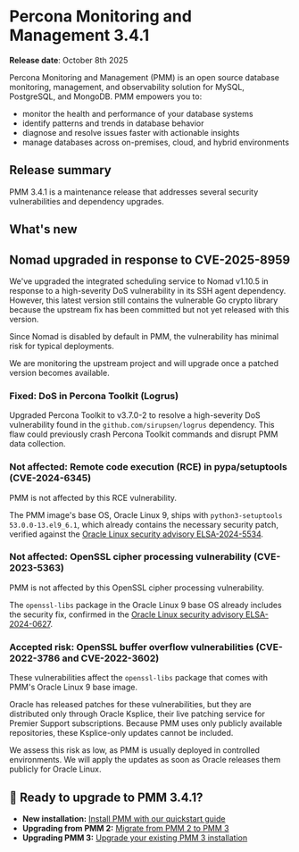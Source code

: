 # Percona Monitoring and Management 3.4.1

**Release date**: October 8th 2025

Percona Monitoring and Management (PMM) is an open source database monitoring, management, and observability solution for MySQL, PostgreSQL, and MongoDB. PMM empowers you to:

- monitor the health and performance of your database systems
- identify patterns and trends in database behavior
- diagnose and resolve issues faster with actionable insights
- manage databases across on-premises, cloud, and hybrid environments

## Release summary

PMM 3.4.1 is a maintenance release that addresses several security vulnerabilities and dependency upgrades.

## What's new

## Nomad upgraded in response to CVE-2025-8959
We've upgraded the integrated scheduling service to Nomad v1.10.5 in response to a high-severity DoS vulnerability in its SSH agent dependency. However, this latest version still contains the vulnerable Go crypto library because the upstream fix has been committed but not yet released with this version.

Since Nomad is disabled by default in PMM, the vulnerability has minimal risk for typical deployments.

We are monitoring the upstream project and will upgrade once a patched version becomes available.

### Fixed: DoS in Percona Toolkit (Logrus)
Upgraded Percona Toolkit to v3.7.0-2 to resolve a high-severity DoS vulnerability found in the `github.com/sirupsen/logrus` dependency. This flaw could previously crash Percona Toolkit commands and disrupt PMM data collection.

### Not affected: Remote code execution (RCE) in pypa/setuptools (CVE-2024-6345)
PMM is not affected by this RCE vulnerability. 

The PMM image's base OS, Oracle Linux 9, ships with `python3-setuptools 53.0.0-13.el9_6.1`, which already contains the necessary security patch,  verified against the [Oracle Linux security advisory ELSA-2024-5534](https://linux.oracle.com/errata/ELSA-2024-5534.html).

### Not affected: OpenSSL cipher processing vulnerability (CVE-2023-5363)
PMM is not affected by this OpenSSL cipher processing vulnerability. 

The `openssl-libs` package in the Oracle Linux 9 base OS already includes the security fix, confirmed in the [Oracle Linux security advisory ELSA-2024-0627](https://linux.oracle.com/errata/ELSA-2024-0627.html).

### Accepted risk: OpenSSL buffer overflow vulnerabilities (CVE-2022-3786 and CVE-2022-3602)
These vulnerabilities affect the `openssl-libs` package that comes with PMM's Oracle Linux 9 base image.

Oracle has released patches for these vulnerabilities, but they are distributed only through Oracle Ksplice, their live patching service for Premier Support subscriptions. Because PMM uses only publicly available repositories, these Ksplice-only updates cannot be included.

We assess this risk as low, as PMM is usually deployed in controlled environments. We will apply the updates as soon as Oracle releases them publicly for Oracle Linux.

## 🚀 Ready to upgrade to PMM 3.4.1?

- **New installation:** [Install PMM with our quickstart guide](../quickstart/quickstart.md)
- **Upgrading from PMM 2:** [Migrate from PMM 2 to PMM 3](../pmm-upgrade/migrating_from_pmm_2.md)
- **Upgrading PMM 3:** [Upgrade your existing PMM 3 installation](../pmm-upgrade/index.md) 

